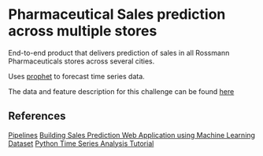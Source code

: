# Pharmaceutical Sales prediction across multiple stores

End-to-end product that delivers prediction of sales in all Rossmann Pharmaceuticals stores across several cities.

Uses [prophet](https://facebook.github.io/prophet/) to forecast time series data. 

The data and feature description for this challenge can be found [here](https://www.kaggle.com/c/rossmann-store-sales/data)

## References

[Pipelines](https://www.kaggle.com/alexisbcook/pipelines)
[Building Sales Prediction Web Application using Machine Learning Dataset](https://www.analyticsvidhya.com/blog/2020/08/building-sales-prediction-web-application-using-machine-learning-dataset/)
[Python Time Series Analysis Tutorial](https://www.datacamp.com/community/tutorials/time-series-analysis-tutorial)
